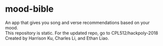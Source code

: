 # mood-bible
An app that gives you song and verse recommendations based on your mood.  
This repository is static. For the updated repo, go to CPL512/hackpoly-2018  
Created by Harrison Ku, Charles Li, and Ethan Liao.  
